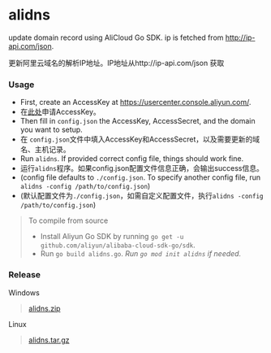 # alidns
update domain record using AliCloud Go SDK. ip is fetched from http://ip-api.com/json.

更新阿里云域名的解析IP地址。IP地址从http://ip-api.com/json 获取


### Usage
- First, create an AccessKey at https://usercenter.console.aliyun.com/.
- 在[此处](https://usercenter.console.aliyun.com/)申请AccessKey。
- Then fill in `config.json` the AccessKey, AccessSecret, and the domain you want to setup.
- 在 `config.json`文件中填入AccessKey和AccessSecret，以及需要更新的域名、主机记录。
- Run `alidns`. If provided correct config file, things should work fine.
- 运行`alidns`程序。如果config.json配置文件信息正确，会输出success信息。
- (config file defaults to `./config.json`. To specify another config file, run `alidns -config /path/to/config.json`)
- (默认配置文件为`./config.json`，如需自定义配置文件，执行`alidns -config /path/to/config.json`)
> To compile from source
> - Install Aliyun Go SDK by running `go get -u github.com/aliyun/alibaba-cloud-sdk-go/sdk`.
> - Run `go build alidns.go`. *Run `go mod init alidns` if needed.*

### Release

Windows
> [alidns.zip](https://github.com/jiacai-wang/alidns/releases/download/v0.1/alidns.x86.zip)

Linux
> [alidns.tar.gz](https://github.com/jiacai-wang/alidns/releases/download/v0.1/alidns.x86.tar.gz)
